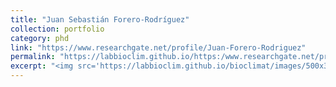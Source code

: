 ```yaml
---
title: "Juan Sebastián Forero-Rodríguez"
collection: portfolio
category: phd
link: "https://www.researchgate.net/profile/Juan-Forero-Rodriguez"
permalink: "https://labbioclim.github.io/https:/www.researchgate.net/profile/Juan-Forero-Rodriguez"
excerpt: "<img src='https://labbioclim.github.io/bioclimat/images/500x300.png'><br/> Me interesa el efecto del clima en la ecología, la evolución y la distribución de la biodiversidad. Mi trabajo actual se centra en comprender cómo la dinámica ambiental determina los patrones espacio-temporales de la disminución global de los anfibios provocada por enfermedades emergentes."
---
```



